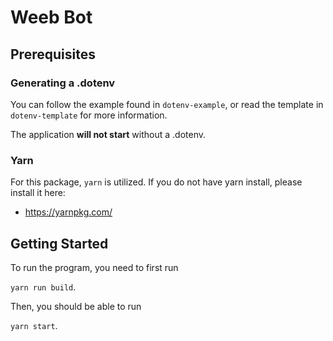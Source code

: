 # Weeb Bot

## Prerequisites
### Generating a .dotenv
You can follow the example found in `dotenv-example`, or read the template in `dotenv-template` for more information.

The application **will not start** without a .dotenv.

### Yarn
For this package, `yarn` is utilized. If you do not have yarn install, please install it here:
- https://yarnpkg.com/


## Getting Started

To run the program, you need to first run

`yarn run build`.

Then, you should be able to run

`yarn start`.